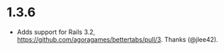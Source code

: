 # 1.3.6

* Adds support for Rails 3.2, https://github.com/agoragames/bettertabs/pull/3. Thanks (@jlee42).
